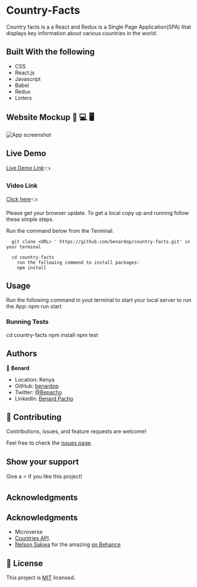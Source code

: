 # Country-Facts
Country facts is a a React and Redux is a Single Page Application(SPA) that displays key information about various countries in the world. 
## Built With the following

- CSS
- React.js
- Javascript
- Babel
- Redux
- Linters

## Website Mockup 📱 💻 🖥️
![App screenshot](https://user-images.githubusercontent.com/620415/218540593-99959f93-56c1-4cdc-8515-b324c6ed61f4.PNG)

## Live Demo
[Live Demo Link](https://benardop.github.io/country-facts/)👈


### Video Link
[Click here](https://www.loom.com/share/5edf4737eb52433ca196208be298e996)👈

Please get your browser update.
To get a local copy up and running follow these simple steps.

Run the command below from the Terminal:

      git clone <URL> ' https://github.com/benardop/country-facts.git' in your terminal

	  cd country-facts
        run the following commend to install packages:
        npm install

## Usage
Run the following command in yout terminal to start your local server to run the App:
npm run start

### Running Tests
cd country-facts
npm install
npm test

## Authors

👤 **Benard**

- Location: Kenya
- GitHub: [benardop](https://github.com/benardop/)
- Twitter: [@Bepacho](https://twitter.com/Bepacho)
- LinkedIn: [Benard Pacho](https://www.linkedin.com/in/ochieng-benard-8264b815/)

## 🤝 Contributing

Contributions, issues, and feature requests are welcome!

Feel free to check the [issues page](https://github.com/benardop/country-facts/issues).

## Show your support

Give a ⭐ if you like this project!

## Acknowledgments

## Acknowledgments

- Microverse
- [Countries API](https://restcountries.com/v3.1/all).
- [ Nelson Sakwa](https://www.behance.net/sakwadesignstudio) for the amazing [on Behance](<https://www.behance.net/gallery/31579789/Ballhead-App-(Free-PSDs)>)


## 📝 License

This project is [MIT](./MIT.md) licensed.
